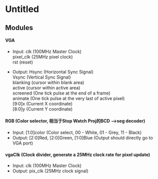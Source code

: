 # Untitled
## Modules

#### VGA
 -  Input: clk (100MHz Master Clock) <br>
	   pixel_clk (25MHz pixel clock) <br>
	   rst (reset) <br>

 - Output: Hsync (Horizontal Sync Signal) <br>
           Vsync (Vertical Sync Signal) <br>
	   blanking (cursor within blank area) <br>
	   active (cursor within active area) <br>
	   screened (One tick pulse at the end of a frame) <br>
	   animate (One tick pulse at the very last of active pixel) <br>
	   [9:0]x (Current X coordinate) <br>
	   [8:0]y (Current Y coordinate) <br>

#### RGB (Color selector, 相当于Stop Watch Proj的BCD -->seg decoder) 
 - Input: [1:0]color (Color select, 00 - White, 01 - Grey, 11 - Black) <br>
 - Output: [2:0]Red, [2:0]Green, [1:0]Blue (Output should directly go to VGA port) <br>

#### vgaClk (Clock divider, generate a 25MHz clock rate for pixel update)
 - Input: clk (100MHz Master Clock)
 - Output: pix_clk (25MHz clock signal)

  
